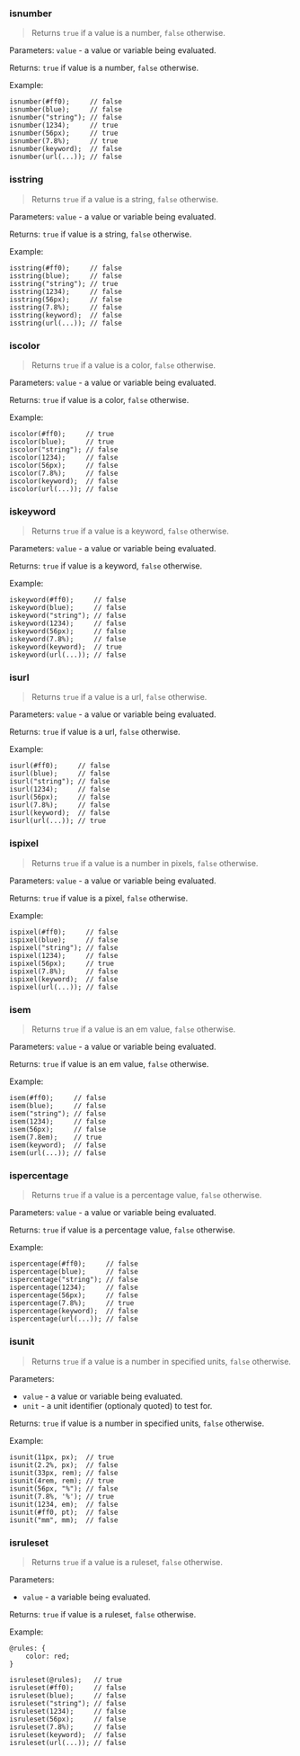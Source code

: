 ### isnumber

> Returns `true` if a value is a number, `false` otherwise.

Parameters: `value` - a value or variable being evaluated.

Returns: `true` if value is a number, `false` otherwise.

Example:

```less
isnumber(#ff0);     // false
isnumber(blue);     // false
isnumber("string"); // false
isnumber(1234);     // true
isnumber(56px);     // true
isnumber(7.8%);     // true
isnumber(keyword);  // false
isnumber(url(...)); // false
```


### isstring

> Returns `true` if a value is a string, `false` otherwise.

Parameters: `value` - a value or variable being evaluated.

Returns: `true` if value is a string, `false` otherwise.

Example:

```less
isstring(#ff0);     // false
isstring(blue);     // false
isstring("string"); // true
isstring(1234);     // false
isstring(56px);     // false
isstring(7.8%);     // false
isstring(keyword);  // false
isstring(url(...)); // false
```


### iscolor

> Returns `true` if a value is a color, `false` otherwise.

Parameters: `value` - a value or variable being evaluated.

Returns: `true` if value is a color, `false` otherwise.

Example:

```less
iscolor(#ff0);     // true
iscolor(blue);     // true
iscolor("string"); // false
iscolor(1234);     // false
iscolor(56px);     // false
iscolor(7.8%);     // false
iscolor(keyword);  // false
iscolor(url(...)); // false
```


### iskeyword

> Returns `true` if a value is a keyword, `false` otherwise.

Parameters: `value` - a value or variable being evaluated.

Returns: `true` if value is a keyword, `false` otherwise.

Example:

```less
iskeyword(#ff0);     // false
iskeyword(blue);     // false
iskeyword("string"); // false
iskeyword(1234);     // false
iskeyword(56px);     // false
iskeyword(7.8%);     // false
iskeyword(keyword);  // true
iskeyword(url(...)); // false
```


### isurl

> Returns `true` if a value is a url, `false` otherwise.

Parameters: `value` - a value or variable being evaluated.

Returns: `true` if value is a url, `false` otherwise.

Example:

```less
isurl(#ff0);     // false
isurl(blue);     // false
isurl("string"); // false
isurl(1234);     // false
isurl(56px);     // false
isurl(7.8%);     // false
isurl(keyword);  // false
isurl(url(...)); // true
```


### ispixel

> Returns `true` if a value is a number in pixels, `false` otherwise.

Parameters: `value` - a value or variable being evaluated.

Returns: `true` if value is a pixel, `false` otherwise.

Example:

```less
ispixel(#ff0);     // false
ispixel(blue);     // false
ispixel("string"); // false
ispixel(1234);     // false
ispixel(56px);     // true
ispixel(7.8%);     // false
ispixel(keyword);  // false
ispixel(url(...)); // false
```


### isem

> Returns `true` if a value is an em value, `false` otherwise.

Parameters: `value` - a value or variable being evaluated.

Returns: `true` if value is an em value, `false` otherwise.

Example:

```less
isem(#ff0);     // false
isem(blue);     // false
isem("string"); // false
isem(1234);     // false
isem(56px);     // false
isem(7.8em);    // true
isem(keyword);  // false
isem(url(...)); // false
```


### ispercentage

> Returns `true` if a value is a percentage value, `false` otherwise.

Parameters: `value` - a value or variable being evaluated.

Returns: `true` if value is a percentage value, `false` otherwise.

Example:

```less
ispercentage(#ff0);     // false
ispercentage(blue);     // false
ispercentage("string"); // false
ispercentage(1234);     // false
ispercentage(56px);     // false
ispercentage(7.8%);     // true
ispercentage(keyword);  // false
ispercentage(url(...)); // false
```


### isunit

> Returns `true` if a value is a number in specified units, `false` otherwise.

Parameters:
* `value` - a value or variable being evaluated.
* `unit` - a unit identifier (optionaly quoted) to test for.

Returns: `true` if value is a number in specified units, `false` otherwise.

Example:

```less
isunit(11px, px);  // true
isunit(2.2%, px);  // false
isunit(33px, rem); // false
isunit(4rem, rem); // true
isunit(56px, "%"); // false
isunit(7.8%, '%'); // true
isunit(1234, em);  // false
isunit(#ff0, pt);  // false
isunit("mm", mm);  // false
```


### isruleset

> Returns `true` if a value is a ruleset, `false` otherwise.

Parameters:
* `value` - a variable being evaluated.

Returns: `true` if value is a ruleset, `false` otherwise.

Example:

```less
@rules: {
    color: red;
}

isruleset(@rules);   // true
isruleset(#ff0);     // false
isruleset(blue);     // false
isruleset("string"); // false
isruleset(1234);     // false
isruleset(56px);     // false
isruleset(7.8%);     // false
isruleset(keyword);  // false
isruleset(url(...)); // false
```
